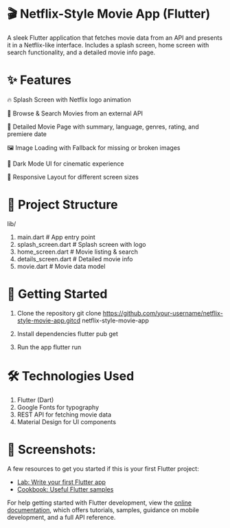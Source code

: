 # 🎬 Netflix-Style Movie App (Flutter)
A sleek Flutter application that fetches movie data from an API and presents it in a Netflix-like interface.
Includes a splash screen, home screen with search functionality, and a detailed movie info page.

# ✨ Features
🔥 Splash Screen with Netflix logo animation

🎥 Browse & Search Movies from an external API

📄 Detailed Movie Page with summary, language, genres, rating, and premiere date

🖼 Image Loading with Fallback for missing or broken images

🎨 Dark Mode UI for cinematic experience

📱 Responsive Layout for different screen sizes

# 📂 Project Structure

lib/
1. main.dart               # App entry point
2. splash_screen.dart      # Splash screen with logo
3. home_screen.dart        # Movie listing & search
4. details_screen.dart     # Detailed movie info
5. movie.dart              # Movie data model


# 🚀 Getting Started
1. Clone the repository
git clone https://github.com/your-username/netflix-style-movie-app.gitcd netflix-style-movie-app

2. Install dependencies
flutter pub get

3. Run the app
flutter run

# 🛠 Technologies Used
1. Flutter (Dart)
2. Google Fonts for typography
3. REST API for fetching movie data
4. Material Design for UI components

# 📸 Screenshots:


A few resources to get you started if this is your first Flutter project:

- [Lab: Write your first Flutter app](https://docs.flutter.dev/get-started/codelab)
- [Cookbook: Useful Flutter samples](https://docs.flutter.dev/cookbook)

For help getting started with Flutter development, view the
[online documentation](https://docs.flutter.dev/), which offers tutorials,
samples, guidance on mobile development, and a full API reference.
